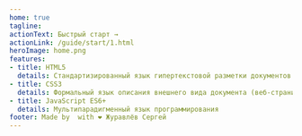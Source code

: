 ```yaml
---
home: true
tagline: 
actionText: Быстрый старт →
actionLink: /guide/start/1.html
heroImage: home.png
features:
- title: HTML5
  details: Стандартизированный язык гипертекстовой разметки документов для просмотра веб-страниц в браузере
- title: CSS3
  details: Формальный язык описания внешнего вида документа (веб-страницы)
- title: JavaScript ES6+
  details: Мультипарадигменный язык программирования
footer: Made by  with ❤️ Журавлёв Сергей
---
```

